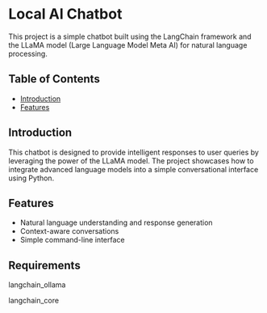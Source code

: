 # Local AI Chatbot

This project is a simple chatbot built using the LangChain framework and the LLaMA model (Large Language Model Meta AI) for natural language processing.

## Table of Contents

- [Introduction](#introduction)
- [Features](#features)

## Introduction

This chatbot is designed to provide intelligent responses to user queries by leveraging the power of the LLaMA model. The project showcases how to integrate advanced language models into a simple conversational interface using Python.

## Features

- Natural language understanding and response generation
- Context-aware conversations
- Simple command-line interface

## Requirements
langchain_ollama

 langchain_core



